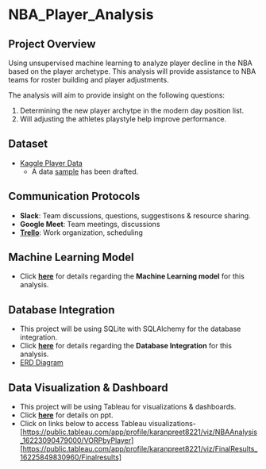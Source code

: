 # NBA_Player_Analysis

## Project Overview

Using unsupervised  machine learning to analyze player decline in the NBA based on the player archetype.
This analysis will provide assistance to NBA teams for roster building and player adjustments.

The analysis will aim to provide insight on the following questions:
1. Determining the new player archytpe in the modern day position list.
2. Will adjusting the athletes playstyle help improve performance.

## Dataset

- [Kaggle Player Data](https://www.kaggle.com/drgilermo/nba-players-stats?select=player_data.csv)
  - A data [sample](ETL/Data/sample_data.xlsx) has been drafted. 

## Communication Protocols

- **Slack**: Team discussions, questions, suggestisons & resource sharing.
- **Google Meet**: Team meetings, discussions
- **[Trello](https://trello.com/b/bpUG9Aoh/final-project-nba)**: Work organization, scheduling

## Machine Learning Model

- Click [**here**](Machine_Learning/NBA_PCA.ipynb) for details regarding the **Machine Learning model** for this analysis.

## Database Integration

- This project will be using SQLite with SQLAlchemy for the database integration.
- Click [**here**](Database/SQL_Database.ipynb) for details regarding the **Database Integration** for this analysis.
- [ERD Diagram](Database/Resources/NBA_Analysis_ERD.png)

## Data Visualization & Dashboard

- This project will be using Tableau for  visualizations & dashboards.
- Click [**here**](Visualization/NBA_PLAYER_ANALYSIS.pptx) for details on ppt.
- Click on links below to access Tableau visualizations-
[https://public.tableau.com/app/profile/karanpreet8221/viz/NBAAnalysis_16223090479000/VORPbyPlayer]
[https://public.tableau.com/app/profile/karanpreet8221/viz/FinalResults_16225849830960/Finalresults]




